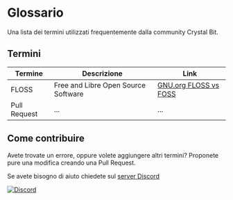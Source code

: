 # Glossario

Una lista dei termini utilizzati frequentemente dalla community
Crystal Bit.

## Termini

| Termine | Descrizione                         | Link                         |
|---------|-------------------------------------|------------------------------|
| FLOSS   | Free and Libre Open Source Software | [GNU.org FLOSS vs FOSS][gfl] |
| Pull Request |... |...  |

[gfl]: https://www.gnu.org/philosophy/floss-and-foss.en.html

## Come contribuire

Avete trovate un errore, oppure volete aggiungere altri termini? Proponete pure
una modifica creando una Pull Request.

Se avete bisogno di aiuto chiedete sul [server Discord](discord)

[![Discord](https://img.shields.io/discord/686600734636376102?logo=discord&logoColor=ffffff&color=7389D8&labelColor=6A7EC2)](discord)

[discord]: https://discord.gg/SA6S2Db
